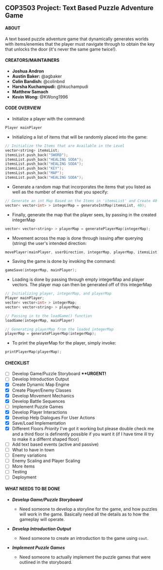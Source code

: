 ## COP3503 Project: Text Based Puzzle Adventure Game

#### ABOUT
A text based puzzle adventure game that dynamically generates worlds with items/enemies that the player must navigate through to obtain the key that unlocks the door (it's never the same game twice!).
	
#### CREATORS/MAINTAINERS
- <b>Joshua Andron</b>
- <b>Austin Baker:</b> @agbaker
- <b>Colin Bandish:</b> @colinbnd
- <b>Harsha Kuchampudi:</b> @hkuchampudi
- <b>Matthew Samach</b>
- <b>Kevin Wong:</b> @KWong1996

#### CODE OVERVIEW

- Initialize a player with the command:

```c++
Player mainPlayer
```

- Initializing a list of items that will be randomly placed into the game:

```c++
// Initialize the Items that are Available in the Level
vector<string> itemsList;
itemsList.push_back("SWORD");
itemsList.push_back("HEALING SODA");
itemsList.push_back("HEALING SODA");
itemsList.push_back("KEY");
itemsList.push_back("MAP");
itemsList.push_back("HEALING SODA");
```

- Generate a random map that incorporates the items that you listed as well as the number of enemies that you specify:

```c++
// Generate an int Map Based on the Items in 'itemsList' and Create 40 Enemies
vector< vector<int> > integerMap = generateIntMap(itemsList, 40);
``` 

- Finally, generate the map that the player sees, by passing in the created integerMap

```c++
vector< vector<string> > playerMap = generatePlayerMap(integerMap);
```

- Movement across the map is done through issuing after querying (string) the user's intended direction:

```c++
movePlayer(mainPlayer, userDirection, integerMap, playerMap, itemsList);
```

- Saving the game is done by invoking the command:

```c++
gameSave(integerMap, mainPlayer);
```

- Loading is done by passing through empty integerMap and player vectors. The player map can then be generated off of this integerMap

```c++
// Initializing player, integerMap, and playerMap
Player mainPlayer;
vector< vector<int> > integerMap;
vector< vector<string> > playerMap;

// Passing in to the loadGame() function
loadGame(integerMap, mainPlayer)

// Generating playerMap from the loaded integerMap
playerMap = generatePlayerMap(integerMap);
```

- To print the playerMap for the player, simply invoke:

```c++
printPlayerMap(playerMap);
```

#### CHECKLIST
- [ ] Develop Game/Puzzle Storyboard <b> **URGENT! </b>
- [ ] Develop Introduction Output
- [X] Create Dynamic Map Engine
- [X] Create Player/Enemy Classes
- [X] Develop Movement Mechanics
- [X] Develop Battle Sequences
- [ ] Implement Puzzle Games
- [X] Develop Player Interactions
- [X] Develop Help Dialogues For User Actions
- [X] Save/Load Implementation
- [X] Different Floors *Priority*  I've got it working but please double check me and a third floor is definently possible if you want it (if I have time ill try to make it a differnt shaped floor)
- [ ] Add text based events (active and passive)
- [ ] What to have in town 
- [ ] Enemy variations
- [ ] Enemy Scaling and Player Scaling
- [ ] More items
- [ ] Testing
- [ ] Deployment

#### WHAT NEEDS TO BE DONE

- <b><i>Develop Game/Puzzle Storyboard</i></b>
  - Need someone to develop a storyline for the game, and how puzzles will work in the game. Basically need all the details as to how the gameplay will operate.

- <b><i>Develop Introduction Output</i></b>
  - Need someone to create an introduction to the game using `cout`.

- <b><i>Implement Puzzle Games</i></b>
  - Need someone to actually implement the puzzle games that were outlined in the storyboard.
